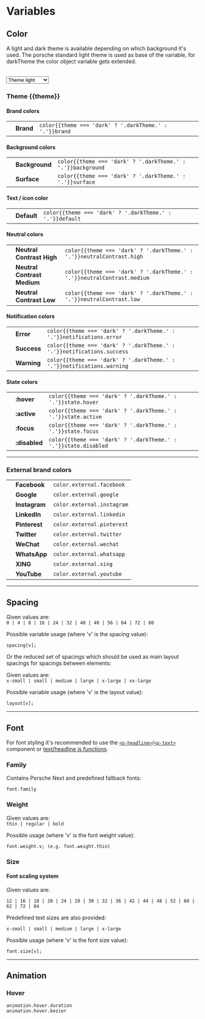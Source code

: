 # Variables

## Color

A light and dark theme is available depending on which background it's used. The porsche standard light theme is used as base of the variable, for darkTheme the color object variable gets extended.

<br>
<select id="theme-selector" @change="theme = $event.target.value" :data-selected="theme">
  <option disabled>Select a theme</option>
  <option value="light">Theme light</option>
  <option value="dark">Theme dark</option>
</select>

### Theme {{theme}}

#### Brand colors

|                                            |           |                                                        |
| ------------------------------------------ | --------- | ------------------------------------------------------ |
| <ColorBadge :theme="theme" color="brand"/> | **Brand** | `color{{theme === 'dark' ? '.darkTheme.' : '.'}}brand` |

#### Background colors

|                                                 |                |                                                             |
| ----------------------------------------------- | -------------- | ----------------------------------------------------------- |
| <ColorBadge :theme="theme" color="background"/> | **Background** | `color{{theme === 'dark' ? '.darkTheme.' : '.'}}background` |
| <ColorBadge :theme="theme" color="surface"/>    | **Surface**    | `color{{theme === 'dark' ? '.darkTheme.' : '.'}}surface`    |

#### Text / icon color

|                                              |             |                                                          |
| -------------------------------------------- | ----------- | -------------------------------------------------------- |
| <ColorBadge :theme="theme" color="default"/> | **Default** | `color{{theme === 'dark' ? '.darkTheme.' : '.'}}default` |

#### Neutral colors

|                                                              |                             |                                                                         |
| ------------------------------------------------------------ | --------------------------- | ----------------------------------------------------------------------- |
| <ColorBadge :theme="theme" color="neutral-contrast-high"/>   | **Neutral Contrast High**   | `color{{theme === 'dark' ? '.darkTheme.' : '.'}}neutralContrast.high`   |
| <ColorBadge :theme="theme" color="neutral-contrast-medium"/> | **Neutral Contrast Medium** | `color{{theme === 'dark' ? '.darkTheme.' : '.'}}neutralContrast.medium` |
| <ColorBadge :theme="theme" color="neutral-contrast-low"/>    | **Neutral Contrast Low**    | `color{{theme === 'dark' ? '.darkTheme.' : '.'}}neutralContrast.low`    |

#### Notification colors

|                                                          |             |                                                                       |
| -------------------------------------------------------- | ----------- | --------------------------------------------------------------------- |
| <ColorBadge :theme="theme" color="notification-error"/>   | **Error**   | `color{{theme === 'dark' ? '.darkTheme.' : '.'}}notifications.error`   |
| <ColorBadge :theme="theme" color="notification-success"/> | **Success** | `color{{theme === 'dark' ? '.darkTheme.' : '.'}}notifications.success` |
| <ColorBadge :theme="theme" color="notification-warning"/> | **Warning** | `color{{theme === 'dark' ? '.darkTheme.' : '.'}}notifications.warning` |

#### State colors

|                                                     |               |                                                                 |
| --------------------------------------------------- | ------------- | --------------------------------------------------------------- |
| <ColorBadge :theme="theme" color="state-hover"/>    | **:hover**    | `color{{theme === 'dark' ? '.darkTheme.' : '.'}}state.hover`    |
| <ColorBadge :theme="theme" color="state-active"/>   | **:active**   | `color{{theme === 'dark' ? '.darkTheme.' : '.'}}state.active`   |
| <ColorBadge :theme="theme" color="state-focus"/>    | **:focus**    | `color{{theme === 'dark' ? '.darkTheme.' : '.'}}state.focus`    |
| <ColorBadge :theme="theme" color="state-disabled"/> | **:disabled** | `color{{theme === 'dark' ? '.darkTheme.' : '.'}}state.disabled` |

---

### External brand colors

|                                          |               |                            |
| ---------------------------------------- | ------------- | -------------------------- |
| <ColorBadge color="external-facebook"/>  | **Facebook**  | `color.external.facebook`  |
| <ColorBadge color="external-google"/>    | **Google**    | `color.external.google`    |
| <ColorBadge color="external-instagram"/> | **Instagram** | `color.external.instagram` |
| <ColorBadge color="external-linkedin"/>  | **LinkedIn**  | `color.external.linkedin`  |
| <ColorBadge color="external-pinterest"/> | **Pinterest** | `color.external.pinterest` |
| <ColorBadge color="external-twitter"/>   | **Twitter**   | `color.external.twitter`   |
| <ColorBadge color="external-wechat"/>    | **WeChat**    | `color.external.wechat`    |
| <ColorBadge color="external-whatsapp"/>  | **WhatsApp**  | `color.external.whatsapp`  |
| <ColorBadge color="external-xing"/>      | **XING**      | `color.external.xing`      |
| <ColorBadge color="external-youtube"/>   | **YouTube**   | `color.external.youtube`   |

---

## Spacing

Given values are:  
`0 | 4 | 8 | 16 | 24 | 32 | 40 | 48 | 56 | 64 | 72 | 80`

Possible variable usage (where 'v' is the spacing value):

```
spacing[v];
```

Or the reduced set of spacings which should be used as main layout spacings for spacings between elements:

Given values are:  
`x-small | small | medium | large | x-large | xx-large`

Possible variable usage (where 'v' is the layout value):

```
layout[v];
```

---

## Font

For font styling it's recommended to use the [`<p-headline>`](#/components/typography#headline)/[`<p-text>`](#/components/typography#text) component or [text/headline js functions](#/utilities/js#functions).

### Family

Contains Porsche Next and predefined fallback fonts:

```
font.family
```

### Weight

Given values are:  
`thin | regular | bold`

Possible usage (where 'v' is the font weight value):

```
font.weight.v; (e.g. font.weight.thin)
```

### Size

#### Font scaling system

Given values are:

`12 | 16 | 18 | 20 | 24 | 28 | 30 | 32 | 36 | 42 | 44 | 48 | 52 | 60 | 62 | 72 | 84`

Predefined text sizes are also provided:

`x-small | small | medium | large | x-large`

Possible usage (where 'v' is the font size value):

```
font.size[v];
```

---

## Animation

### Hover

```
animation.hover.duration
animation.hover.bezier
```

<script lang="ts">
  import { Component, Vue } from 'vue-property-decorator';
  
  @Component
  export default class PlaygroundColor extends Vue {
    public theme: 'light' | 'dark' = 'light';
  }
</script>
